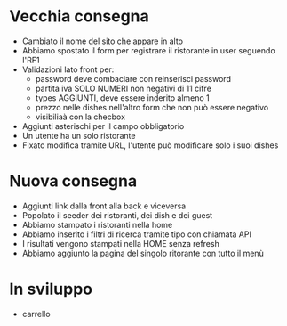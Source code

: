 # Vecchia consegna
- Cambiato il nome del sito che appare in alto
- Abbiamo spostato il form per registrare il ristorante in user seguendo l'RF1
- Validazioni lato front per:
    - password deve combaciare con reinserisci password
    - partita iva SOLO NUMERI non negativi di 11 cifre
    - types AGGIUNTI, deve essere inderito almeno 1
    - prezzo nelle dishes nell'altro form che non può essere negativo
    - visibiliaà con la checbox
- Aggiunti asterischi per il campo obbligatorio
- Un utente ha un solo ristorante
- Fixato modifica tramite URL, l'utente può modificare solo i suoi dishes

# Nuova consegna
- Aggiunti link dalla front alla back e viceversa 
- Popolato il seeder dei ristoranti, dei dish e dei guest
- Abbiamo stampato i ristoranti nella home
- Abbiamo inserito i filtri di ricerca tramite tipo con chiamata API
- I risultati vengono stampati nella HOME senza refresh
- Abbiamo aggiunto la pagina del singolo ritorante con tutto il menù

# In sviluppo
- carrello